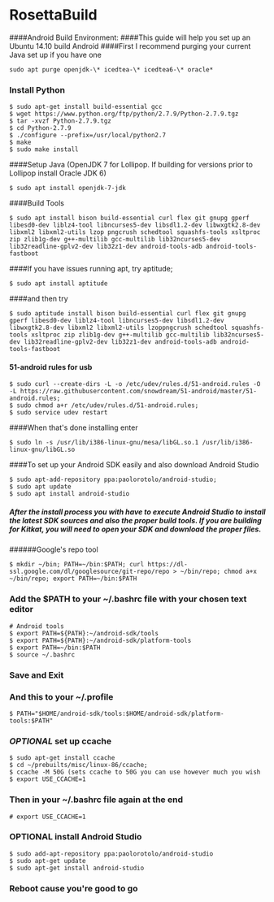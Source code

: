 RosettaBuild
============
####Android Build Environment:
####This guide will help you set up an Ubuntu 14.10 build Android 
####First I recommend purging your current Java set up if you have one
```
sudo apt purge openjdk-\* icedtea-\* icedtea6-\* oracle*
```
### Install Python
```
$ sudo apt-get install build-essential gcc
$ wget https://www.python.org/ftp/python/2.7.9/Python-2.7.9.tgz
$ tar -xvzf Python-2.7.9.tgz
$ cd Python-2.7.9
$ ./configure --prefix=/usr/local/python2.7
$ make
$ sudo make install
```
####Setup Java (OpenJDK 7 for Lollipop. If building for versions prior to Lollipop install Oracle JDK 6)
```
$ sudo apt install openjdk-7-jdk 
```
####Build Tools
```
$ sudo apt install bison build-essential curl flex git gnupg gperf libesd0-dev liblz4-tool libncurses5-dev libsdl1.2-dev libwxgtk2.8-dev libxml2 libxml2-utils lzop pngcrush schedtool squashfs-tools xsltproc zip zlib1g-dev g++-multilib gcc-multilib lib32ncurses5-dev lib32readline-gplv2-dev lib32z1-dev android-tools-adb android-tools-fastboot
```
####If you have issues running apt, try aptitude;
```
$ sudo apt install aptitude
```
####and then try 
```
$ sudo aptitude install bison build-essential curl flex git gnupg gperf libesd0-dev liblz4-tool libncurses5-dev libsdl1.2-dev libwxgtk2.8-dev libxml2 libxml2-utils lzoppngcrush schedtool squashfs-tools xsltproc zip zlib1g-dev g++-multilib gcc-multilib lib32ncurses5-dev lib32readline-gplv2-dev lib32z1-dev android-tools-adb android-tools-fastboot
```
#### 51-android rules for usb
```
$ sudo curl --create-dirs -L -o /etc/udev/rules.d/51-android.rules -O -L https://raw.githubusercontent.com/snowdream/51-android/master/51-android.rules; 
$ sudo chmod a+r /etc/udev/rules.d/51-android.rules; 
$ sudo service udev restart
```
####When that's done installing enter 
```
$ sudo ln -s /usr/lib/i386-linux-gnu/mesa/libGL.so.1 /usr/lib/i386-linux-gnu/libGL.so
```
####To set up your Android SDK easily and also download Android Studio
```
$ sudo apt-add-repository ppa:paolorotolo/android-studio; 
$ sudo apt update
$ sudo apt install android-studio
```
##### After the install process you with have to execute Android Studio to install the latest SDK sources and also the proper build tools. If you are building for Kitkat, you will need to open your SDK and download the proper files.

######Google's repo tool 
```
$ mkdir ~/bin; PATH=~/bin:$PATH; curl https://dl-ssl.google.com/dl/googlesource/git-repo/repo > ~/bin/repo; chmod a+x ~/bin/repo; export PATH=~/bin:$PATH

```
### Add the $PATH to your ~/.bashrc file with your chosen text editor
```
# Android tools
$ export PATH=${PATH}:~/android-sdk/tools
$ export PATH=${PATH}:~/android-sdk/platform-tools
$ export PATH=~/bin:$PATH
$ source ~/.bashrc
```
### Save and Exit

### And this to your ~/.profile
```
$ PATH="$HOME/android-sdk/tools:$HOME/android-sdk/platform-tools:$PATH"
```
### *OPTIONAL* set up ccache 
```
$ sudo apt-get install ccache
$ cd ~/prebuilts/misc/linux-86/ccache;
$ ccache -M 50G (sets ccache to 50G you can use however much you wish
$ export USE_CCACHE=1
```
### Then in your ~/.bashrc file again at the end
```
# export USE_CCACHE=1
```
### OPTIONAL install Android Studio
```
$ sudo add-apt-repository ppa:paolorotolo/android-studio
$ sudo apt-get update
$ sudo apt-get install android-studio
```
### Reboot cause you're good to go

